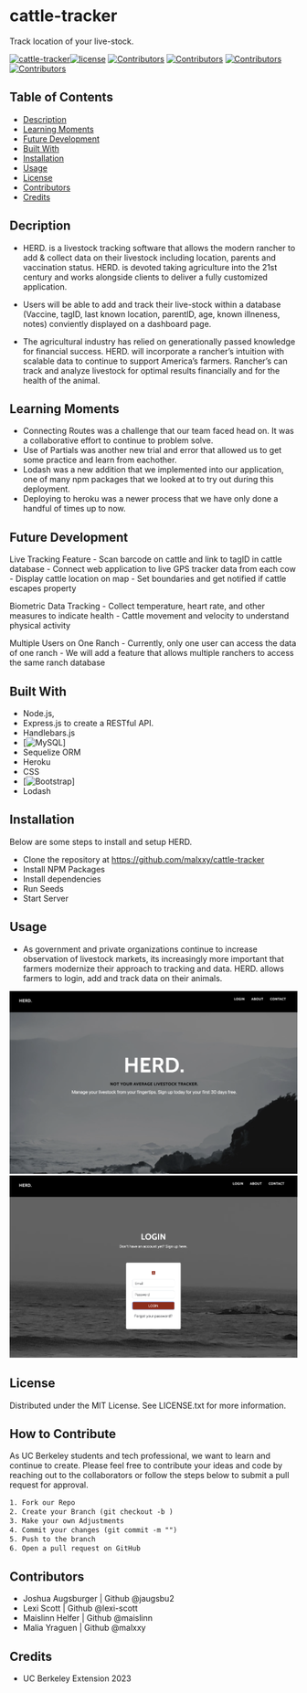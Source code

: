 # cattle-tracker
Track location of your live-stock.

[![cattle-tracker](https://img.shields.io/badge/Version-1.0-green)](https://github.com/malxxy/cattle-tracker)[![license](https://img.shields.io/badge/license-MIT-yellow)](https://github.com/malxxy/cattle-tracker/blob/main/LICENSE) [![Contributors](https://img.shields.io/badge/Collaborator-MAISLINN-blue)](https://github.com/Maislinn) [![Contributors](https://img.shields.io/badge/Collaborator-LEXI-blue)](https://github.com/lexi-scott) [![Contributors](https://img.shields.io/badge/Collaborator-MALIA-blue)](https://github.com/malxxy) [![Contributors](https://img.shields.io/badge/Collaborator-JOSH-blue)](https://github.com/jaugsbu2) 

## Table of Contents

- [Description](#decription)
- [Learning Moments](#learning-moments)
- [Future Development](#future-development)
- [Built With](#built-with)
- [Installation](#installation)
- [Usage](#usage)
- [License](#license)
- [Contributors](#Contributors)
- [Credits](#credits)

## Decription

- HERD. is a livestock tracking software that allows the modern rancher to add & collect data on their livestock including location, parents and vaccination status. HERD. is devoted taking agriculture into the 21st century and works alongside clients to deliver a fully customized application. 

- Users will be able to add and track their live-stock within a database (Vaccine, tagID, last known location, parentID, age, known illneness, notes) conviently displayed on a dashboard page. 

- The agricultural industry has relied on generationally passed knowledge for financial success. HERD. will incorporate a rancher’s intuition with scalable data to continue to support America’s farmers. Rancher’s can track and analyze livestock for optimal results financially and for the health of the animal.



## Learning Moments
- Connecting Routes was a challenge that our team faced head on. It was a collaborative effort to continue to problem solve. 
- Use of Partials was another new trial and error that allowed us to get some practice and learn from eachother. 
- Lodash was a new addition that we implemented into our application, one of many npm packages that we looked at to try out during this deployment. 
- Deploying to heroku was a newer process that we have only done a handful of times up to now. 

## Future Development
Live Tracking Feature
    - Scan barcode on cattle and link to tagID in cattle database
    - Connect web application to live GPS tracker data from each cow
    - Display cattle location on map
    - Set boundaries and get notified if cattle escapes property

Biometric Data Tracking
    - Collect temperature, heart rate, and other measures to indicate health
    - Cattle movement and velocity to understand physical activity

Multiple Users on One Ranch
    - Currently, only one user can access the data of one ranch
    - We will add a feature that allows multiple ranchers to access the same ranch database

## Built With

- Node.js, 
- Express.js to create a RESTful API. 
- Handlebars.js
- [![MySQL](https://img.shields.io/badge/MySQL-005C84?style=for-the-badge&logo=mysql&logoColor=white)]
- Sequelize ORM
- Heroku
- CSS
- [![Bootstrap](https://img.shields.io/badge/Bootstrap-563D7C?style=for-the-badge&logo=bootstrap&logoColor=white)]
- Lodash


## Installation

Below are some steps to install and setup HERD.

- Clone the repository at https://github.com/malxxy/cattle-tracker
- Install NPM Packages
- Install dependencies
- Run Seeds
- Start Server 


## Usage

- As government and private organizations continue to increase observation of livestock markets, its increasingly more important that farmers modernize their approach to tracking and data. HERD. allows farmers to login, add and track data on their animals. 

![Home Page](public/assets/img/Home_Page.png)
![Login](public/assets/img/Login.png)


## License

Distributed under the MIT License. See LICENSE.txt for more information.


## How to Contribute

As UC Berkeley students and tech professional, we want to learn and continue to create. Please feel free to contribute your ideas and code by reaching out to the collaborators or follow the steps below to submit a pull request for approval. 

    1. Fork our Repo
    2. Create your Branch (git checkout -b )
    3. Make your own Adjustments 
    4. Commit your changes (git commit -m "")  
    5. Push to the branch 
    6. Open a pull request on GitHub

## Contributors

- Joshua Augsburger | Github @jaugsbu2
- Lexi Scott | Github @lexi-scott
- Maislinn Helfer | Github @maislinn
- Malia Yraguen | Github @malxxy

## Credits
- UC Berkeley Extension 2023









